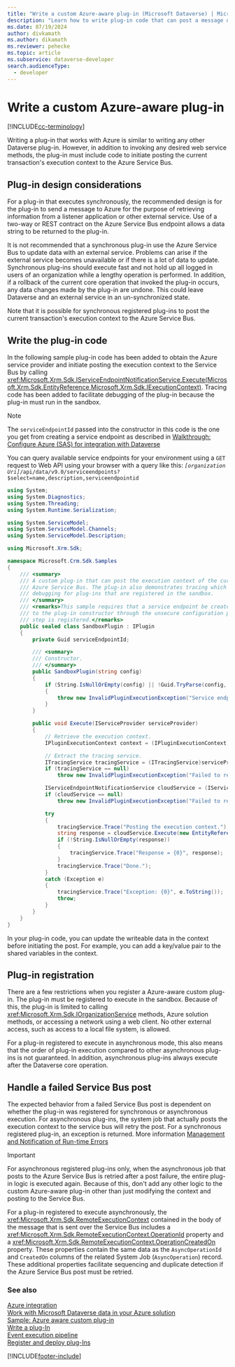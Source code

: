 ```yaml
---
title: "Write a custom Azure-aware plug-in (Microsoft Dataverse) | Microsoft Docs"
description: "Learn how to write plug-in code that can post a message or the execution context of the current database transaction to the Azure Service Bus."
ms.date: 07/19/2024
author: divkamath
ms.author: dikamath
ms.reviewer: pehecke
ms.topic: article
ms.subservice: dataverse-developer
search.audienceType: 
  - developer
---
```


# Write a custom Azure-aware plug-in

[!INCLUDE[cc-terminology](includes/cc-terminology.md)]

Writing a plug-in that works with Azure is similar to writing any other Dataverse plug-in. However, in addition to invoking any desired web service methods, the plug-in must include code to initiate posting the current transaction's execution context to the Azure Service Bus.  
  
<a name="bkmk_design"></a>

## Plug-in design considerations

For a plug-in that executes synchronously, the recommended design is for the plug-in to send a message to Azure for the purpose of retrieving information from a listener application or other external service. Use of a two-way or REST contract on the Azure Service Bus endpoint allows a data string to be returned to the plug-in.  
  
It is not recommended that a synchronous plug-in use the Azure Service Bus to update data with an external service. Problems can arise if the external service becomes unavailable or if there is a lot of data to update. Synchronous plug-ins should execute fast and not hold up all logged in users of an organization while a lengthy operation is performed. In addition, if a rollback of the current core operation that invoked the plug-in occurs, any data changes made by the plug-in are undone. This could leave Dataverse and an external service in an un-synchronized state.  
  
Note that it is possible for synchronous registered plug-ins to post the current transaction's execution context to the Azure Service Bus.  
  
<a name="bkmk_writing"></a>
  
## Write the plug-in code

In the following sample plug-in code has been added to obtain the Azure service provider and initiate posting the execution context to the Service Bus by calling <xref:Microsoft.Xrm.Sdk.IServiceEndpointNotificationService.Execute(Microsoft.Xrm.Sdk.EntityReference,Microsoft.Xrm.Sdk.IExecutionContext)>. Tracing code has been added to facilitate debugging of the plug-in because the plug-in must run in the sandbox.  

> [!NOTE]
> The `serviceEndpointId` passed into the constructor in this code is the one you get from creating a service endpoint as described in [Walkthrough: Configure Azure (SAS) for integration with Dataverse](walkthrough-configure-azure-sas-integration.md)
>
> You can query available service endpoints for your environment using a `GET` request to Web API using your browser with a query like this: *`[organization Uri]`*`/api/data/v9.0/serviceendpoints?$select=name,description,serviceendpointid`
  
```csharp
using System;
using System.Diagnostics;
using System.Threading;
using System.Runtime.Serialization;

using System.ServiceModel;
using System.ServiceModel.Channels;
using System.ServiceModel.Description;

using Microsoft.Xrm.Sdk;

namespace Microsoft.Crm.Sdk.Samples
{
    /// <summary>
    /// A custom plug-in that can post the execution context of the current message to the Windows
    /// Azure Service Bus. The plug-in also demonstrates tracing which assist with
    /// debugging for plug-ins that are registered in the sandbox.
    /// </summary>
    /// <remarks>This sample requires that a service endpoint be created first, and its ID passed
    /// to the plug-in constructor through the unsecure configuration parameter when the plug-in
    /// step is registered.</remarks>
    public sealed class SandboxPlugin : IPlugin
    {
        private Guid serviceEndpointId; 

        /// <summary>
        /// Constructor.
        /// </summary>
        public SandboxPlugin(string config)
        {
            if (String.IsNullOrEmpty(config) || !Guid.TryParse(config, out serviceEndpointId))
            {
                throw new InvalidPluginExecutionException("Service endpoint ID should be passed as config.");
            }
        }

        public void Execute(IServiceProvider serviceProvider)
        {
            // Retrieve the execution context.
            IPluginExecutionContext context = (IPluginExecutionContext)serviceProvider.GetService(typeof(IPluginExecutionContext));

            // Extract the tracing service.
            ITracingService tracingService = (ITracingService)serviceProvider.GetService(typeof(ITracingService));
            if (tracingService == null)
                throw new InvalidPluginExecutionException("Failed to retrieve the tracing service.");

            IServiceEndpointNotificationService cloudService = (IServiceEndpointNotificationService)serviceProvider.GetService(typeof(IServiceEndpointNotificationService));
            if (cloudService == null)
                throw new InvalidPluginExecutionException("Failed to retrieve the service bus service.");

            try
            {
                tracingService.Trace("Posting the execution context.");
                string response = cloudService.Execute(new EntityReference("serviceendpoint", serviceEndpointId), context);
                if (!String.IsNullOrEmpty(response))
                {
                    tracingService.Trace("Response = {0}", response);
                }
                tracingService.Trace("Done.");
            }
            catch (Exception e)
            {
                tracingService.Trace("Exception: {0}", e.ToString());
                throw;
            }
        }
    }
}
```  
  
In your plug-in code, you can update the writeable data in the context before initiating the post. For example, you can add a key/value pair to the shared variables in the context.
  
<a name="bkmk_registration"></a>

## Plug-in registration

There are a few restrictions when you register a Azure-aware custom plug-in. The plug-in must be registered to execute in the sandbox. Because of this, the plug-in is limited to calling <xref:Microsoft.Xrm.Sdk.IOrganizationService> methods, Azure solution methods, or accessing a network using a web client. No other external access, such as access to a local file system, is allowed.  
  
For a plug-in registered to execute in asynchronous mode, this also means that the order of plug-in execution compared to other asynchronous plug-ins is not guaranteed. In addition, asynchronous plug-ins always execute after the Dataverse core operation.  
  
<a name="bkmk_failure"></a>

## Handle a failed Service Bus post

The expected behavior from a failed Service Bus post is dependent on whether the plug-in was registered for synchronous or asynchronous execution. For asynchronous plug-ins, the system job that actually posts the execution context to the service bus will retry the post. For a synchronous registered plug-in, an exception is returned. More information [Management and Notification of Run-time Errors](azure-integration.md)  
  
> [!IMPORTANT]
> For asynchronous registered plug-ins only, when the asynchronous job that posts to the Azure Service Bus is retried after a post failure, the entire plug-in logic is executed again. Because of this, don't add any other logic to the custom Azure-aware plug-in other than just modifying the context and posting to the Service Bus.  
  
For a plug-in registered to execute asynchronously, the <xref:Microsoft.Xrm.Sdk.RemoteExecutionContext> contained in the body of the message that is sent over the Service Bus includes a <xref:Microsoft.Xrm.Sdk.RemoteExecutionContext.OperationId> property and a <xref:Microsoft.Xrm.Sdk.RemoteExecutionContext.OperationCreatedOn> property. These properties contain the same data as the `AsyncOperationId` and `CreatedOn` columns of the related System Job (`AsyncOperation`) record. These additional properties facilitate sequencing and duplicate detection if the Azure Service Bus post must be retried.  
  
### See also

[Azure integration](azure-integration.md)  
[Work with Microsoft Dataverse data in your Azure solution](work-data-azure-solution.md)  
[Sample: Azure aware custom plug-in](org-service/samples/azure-aware-custom-plugin.md)  
[Write a plug-In](write-plug-in.md)  
[Event execution pipeline](event-framework.md)  
[Register and deploy plug-Ins](register-plug-in.md)

[!INCLUDE[footer-include](../../includes/footer-banner.md)]
